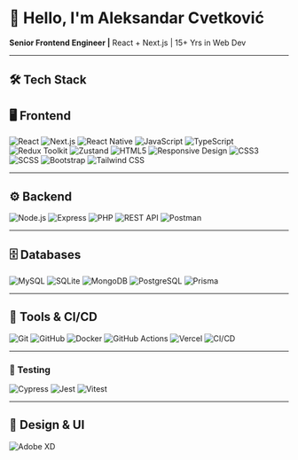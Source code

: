 # 📢 Hello, I'm Aleksandar Cvetković

**Senior Frontend Engineer |** React + Next.js | 15+ Yrs in Web Dev

---

## 🛠️ Tech Stack

## 🖥️ Frontend

![React](https://img.shields.io/badge/React-66788e?style=for-the-badge&logo=react&logoColor=ffffff) ![Next.js](https://img.shields.io/badge/Next.js-66788e?style=for-the-badge&logo=next.js&logoColor=ffffff) ![React Native](https://img.shields.io/badge/React_Native-66788e?style=for-the-badge&logo=react&logoColor=ffffff) ![JavaScript](https://img.shields.io/badge/JavaScript-66788e?style=for-the-badge&logo=javascript&logoColor=ffffff) ![TypeScript](https://img.shields.io/badge/TypeScript-66788e?style=for-the-badge&logo=typescript&logoColor=ffffff) ![Redux Toolkit](https://img.shields.io/badge/Redux_Toolkit-66788e?style=for-the-badge&logo=redux&logoColor=ffffff) ![Zustand](https://img.shields.io/badge/Zustand-66788e?style=for-the-badge&logoColor=ffffff) ![HTML5](https://img.shields.io/badge/HTML5-66788e?style=for-the-badge&logo=html5&logoColor=ffffff) ![Responsive Design](https://img.shields.io/badge/Responsive_Design-66788e?style=for-the-badge&logoColor=ffffff) ![CSS3](https://img.shields.io/badge/CSS3-66788e?style=for-the-badge&logo=css3&logoColor=ffffff) ![SCSS](https://img.shields.io/badge/SCSS-66788e?style=for-the-badge&logo=sass&logoColor=ffffff) ![Bootstrap](https://img.shields.io/badge/Bootstrap-66788e?style=for-the-badge&logo=bootstrap&logoColor=ffffff) ![Tailwind CSS](https://img.shields.io/badge/Tailwind_CSS-66788e?style=for-the-badge&logo=tailwind-css&logoColor=ffffff)

---

## ⚙️ Backend

![Node.js](https://img.shields.io/badge/Node.js-66788e?style=for-the-badge&logo=node.js&logoColor=ffffff) ![Express](https://img.shields.io/badge/Express-66788e?style=for-the-badge&logoColor=ffffff) ![PHP](https://img.shields.io/badge/PHP-66788e?style=for-the-badge&logo=php&logoColor=ffffff) ![REST API](https://img.shields.io/badge/REST_API-66788e?style=for-the-badge&logoColor=ffffff) ![Postman](https://img.shields.io/badge/Postman-66788e?style=for-the-badge&logo=postman&logoColor=ffffff)

---

## 🗄️ Databases

![MySQL](https://img.shields.io/badge/MySQL-66788e?style=for-the-badge&logo=mysql&logoColor=ffffff) ![SQLite](https://img.shields.io/badge/SQLite-66788e?style=for-the-badge&logo=sqlite&logoColor=ffffff) ![MongoDB](https://img.shields.io/badge/MongoDB-66788e?style=for-the-badge&logo=mongodb&logoColor=ffffff) ![PostgreSQL](https://img.shields.io/badge/PostgreSQL-66788e?style=for-the-badge&logo=postgresql&logoColor=ffffff) ![Prisma](https://img.shields.io/badge/Prisma-66788e?style=for-the-badge&logo=prisma&logoColor=ffffff)

---

## 🔧 Tools & CI/CD

![Git](https://img.shields.io/badge/Git-66788e?style=for-the-badge&logo=git&logoColor=ffffff) ![GitHub](https://img.shields.io/badge/GitHub-66788e?style=for-the-badge&logo=github&logoColor=ffffff) ![Docker](https://img.shields.io/badge/Docker-66788e?style=for-the-badge&logo=docker&logoColor=ffffff) ![GitHub Actions](https://img.shields.io/badge/GitHub_Actions-66788e?style=for-the-badge&logo=githubactions&logoColor=ffffff) ![Vercel](https://img.shields.io/badge/Vercel-66788e?style=for-the-badge&logo=vercel&logoColor=ffffff) ![CI/CD](https://img.shields.io/badge/CI/CD-66788e?style=for-the-badge&logoColor=ffffff)

---

### 🧪 Testing

![Cypress](<https://img.shields.io/badge/Cypress-757F99?style=for-the-badge&logo=cypress&logoColor=white&color=rgba(117,133,153,1)>) ![Jest](<https://img.shields.io/badge/Jest-757F99?style=for-the-badge&logo=jest&logoColor=white&color=rgba(117,133,153,1)>) ![Vitest](<https://img.shields.io/badge/Vitest-757F99?style=for-the-badge&logoColor=white&color=rgba(117,133,153,1)>)

---

## 🎨 Design & UI

![Adobe XD](https://img.shields.io/badge/Adobe_XD-66788e?style=for-the-badge&logo=adobexd&logoColor=ffffff)
